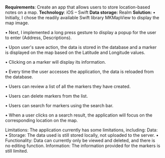 **Requirements**: Create an app that allows users to store location-based notes on a map.
**Technology**: iOS – Swift
**Data storage:** Realm
**Solution:**
•	Initially, I chose the readily available Swift library MKMapView to display the map image.

•	Next, I implemented a long press gesture to display a popup for the user to enter (Address, Descriptions). 

•	Upon user's save action, the data is stored in the database and a marker is displayed on the map based on the Latitude and Longitude values.

•	Clicking on a marker will display its information.

•	Every time the user accesses the application, the data is reloaded from the database.

•	Users can review a list of all the markers they have created.

•	 Users can delete markers from the list.

•	Users can search for markers using the search bar.

•	When a user clicks on a search result, the application will focus on the corresponding location on the map.

Limitations:
The application currently has some limitations, including:
Data:
•	Storage: The data used is still stored locally, not uploaded to the server.
•	Functionality: Data can currently only be viewed and deleted, and there is no editing function.
Information: The information provided for the markers is still limited.












